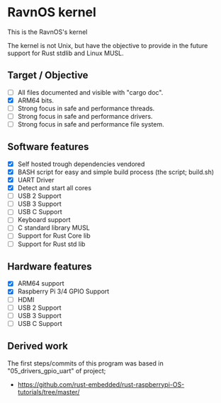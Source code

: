 # RavnOS kernel

This is the RavnOS's kernel

The kernel is not Unix, but have the objective to provide in the future support for Rust stdlib and Linux MUSL. 

## Target / Objective

- [ ] All files documented and visible with "cargo doc".
- [X] ARM64 bits.
- [ ] Strong focus in safe and performance threads.
- [ ] Strong focus in safe and performance drivers.
- [ ] Strong focus in safe and performance file system.

## Software features

- [X] Self hosted trough dependencies vendored
- [X] BASH script for easy and simple build process (the script; build.sh)
- [X] UART Driver
- [X] Detect and start all cores
- [ ] USB 2 Support
- [ ] USB 3 Support
- [ ] USB C Support
- [ ] Keyboard support
- [ ] C standard library MUSL 
- [ ] Support for Rust Core lib
- [ ] Support for Rust std lib

## Hardware features

- [X] ARM64 support
- [X] Raspberry Pi 3/4 GPIO Support
- [ ] HDMI
- [ ] USB 2 Support
- [ ] USB 3 Support
- [ ] USB C Support

## Derived work

The first steps/commits of this program was based in "05_drivers_gpio_uart" of project;

- https://github.com/rust-embedded/rust-raspberrypi-OS-tutorials/tree/master/
